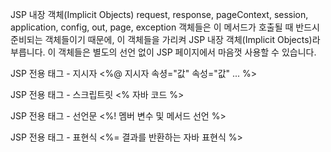 JSP 내장 객체(Implicit Objects)
request, response, pageContext, session, application, config, out, page, exception 객체들은 이 메서드가 호출될 때 반드시 준비되는 객체들이기 때문에,
이 객체들을 가리켜 JSP 내장 객체(Implicit Objects)라 부릅니다. 이 객체들은 별도의 선언 없이 JSP 페이지에서 마음껏 사용할 수 있습니다.

JSP 전용 태그 - 지시자
<%@ 지시자 속셩="값" 속성="값" ... %>

JSP 전용 태그 - 스크립트릿
<% 자바 코드 %>

JSP 전용 태그 - 선언문
<%! 멤버 변수 및 메서드 선언 %>

JSP 전용 태그 - 표현식
<%= 결과를 반환하는 자바 표현식 %>
